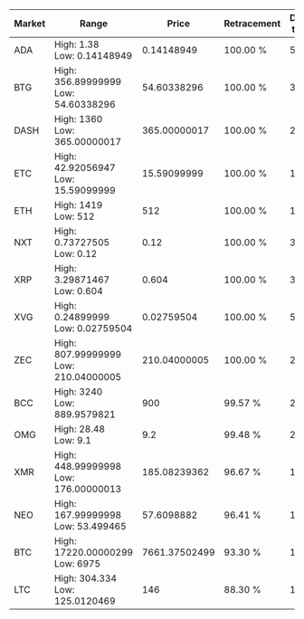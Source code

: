 | Market | Range | Price| Retracement | Doubles to 50% |
| --- | --- | --- | --- | --- |
| ADA | High: 1.38<br />Low: 0.14148949 | 0.14148949 | 100.00 % | 5.38 |
| BTG | High: 356.89999999<br />Low: 54.60338296 | 54.60338296 | 100.00 % | 3.77 |
| DASH | High: 1360<br />Low: 365.00000017 | 365.00000017 | 100.00 % | 2.36 |
| ETC | High: 42.92056947<br />Low: 15.59099999 | 15.59099999 | 100.00 % | 1.88 |
| ETH | High: 1419<br />Low: 512 | 512 | 100.00 % | 1.89 |
| NXT | High: 0.73727505<br />Low: 0.12 | 0.12 | 100.00 % | 3.57 |
| XRP | High: 3.29871467<br />Low: 0.604 | 0.604 | 100.00 % | 3.23 |
| XVG | High: 0.24899999<br />Low: 0.02759504 | 0.02759504 | 100.00 % | 5.01 |
| ZEC | High: 807.99999999<br />Low: 210.04000005 | 210.04000005 | 100.00 % | 2.42 |
| BCC | High: 3240<br />Low: 889.9579821 | 900 | 99.57 % | 2.29 |
| OMG | High: 28.48<br />Low: 9.1 | 9.2 | 99.48 % | 2.04 |
| XMR | High: 448.99999998<br />Low: 176.00000013 | 185.08239362 | 96.67 % | 1.69 |
| NEO | High: 167.99999998<br />Low: 53.499465 | 57.6098882 | 96.41 % | 1.92 |
| BTC | High: 17220.00000299<br />Low: 6975 | 7661.37502499 | 93.30 % | 1.58 |
| LTC | High: 304.334<br />Low: 125.0120469 | 146 | 88.30 % | 1.47 |
